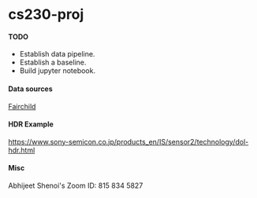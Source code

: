 # cs230-proj

#### TODO
* Establish data pipeline.
* Establish a baseline.
* Build jupyter notebook.

#### Data sources
[Fairchild](http://rit-mcsl.org/fairchild/HDR.html "Fairchild data")

#### HDR Example
https://www.sony-semicon.co.jp/products_en/IS/sensor2/technology/dol-hdr.html

#### Misc
Abhijeet Shenoi's Zoom ID: 815 834 5827
